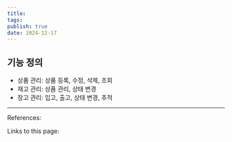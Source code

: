 ```yaml
---
title: 
tags: 
publish: true
date: 2024-12-17
---
```

## 기능 정의
- 상품 관리: 상품 등록, 수정, 삭제, 조회
- 재고 관리: 상품 관리, 상태 변경
- 창고 관리: 입고, 출고, 상태 변경, 추적



---
References: 

Links to this page: 